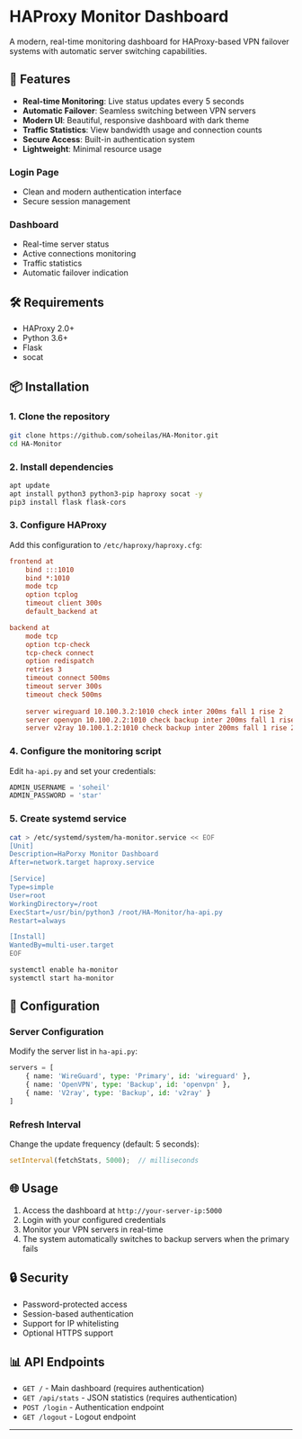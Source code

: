 # HAProxy Monitor Dashboard

A modern, real-time monitoring dashboard for HAProxy-based VPN failover systems with automatic server switching capabilities.

## 🚀 Features

- **Real-time Monitoring**: Live status updates every 5 seconds
- **Automatic Failover**: Seamless switching between VPN servers
- **Modern UI**: Beautiful, responsive dashboard with dark theme
- **Traffic Statistics**: View bandwidth usage and connection counts
- **Secure Access**: Built-in authentication system
- **Lightweight**: Minimal resource usage


### Login Page
- Clean and modern authentication interface
- Secure session management

### Dashboard
- Real-time server status
- Active connections monitoring
- Traffic statistics
- Automatic failover indication

## 🛠️ Requirements

- HAProxy 2.0+
- Python 3.6+
- Flask
- socat

## 📦 Installation

### 1. Clone the repository
```bash
git clone https://github.com/soheilas/HA-Monitor.git
cd HA-Monitor
```

### 2. Install dependencies
```bash
apt update
apt install python3 python3-pip haproxy socat -y
pip3 install flask flask-cors
```

### 3. Configure HAProxy
Add this configuration to `/etc/haproxy/haproxy.cfg`:

```cfg
frontend at
    bind :::1010
    bind *:1010
    mode tcp
    option tcplog
    timeout client 300s
    default_backend at

backend at
    mode tcp
    option tcp-check
    tcp-check connect
    option redispatch
    retries 3
    timeout connect 500ms
    timeout server 300s
    timeout check 500ms
    
    server wireguard 10.100.3.2:1010 check inter 200ms fall 1 rise 2
    server openvpn 10.100.2.2:1010 check backup inter 200ms fall 1 rise 2
    server v2ray 10.100.1.2:1010 check backup inter 200ms fall 1 rise 2
```

### 4. Configure the monitoring script
Edit `ha-api.py` and set your credentials:
```python
ADMIN_USERNAME = 'soheil'
ADMIN_PASSWORD = 'star'
```

### 5. Create systemd service
```bash
cat > /etc/systemd/system/ha-monitor.service << EOF
[Unit]
Description=HaPorxy Monitor Dashboard
After=network.target haproxy.service

[Service]
Type=simple
User=root
WorkingDirectory=/root
ExecStart=/usr/bin/python3 /root/HA-Monitor/ha-api.py
Restart=always

[Install]
WantedBy=multi-user.target
EOF

systemctl enable ha-monitor
systemctl start ha-monitor
```

## 🔧 Configuration

### Server Configuration
Modify the server list in `ha-api.py`:
```python
servers = [
    { name: 'WireGuard', type: 'Primary', id: 'wireguard' },
    { name: 'OpenVPN', type: 'Backup', id: 'openvpn' },
    { name: 'V2ray', type: 'Backup', id: 'v2ray' }
]
```

### Refresh Interval
Change the update frequency (default: 5 seconds):
```javascript
setInterval(fetchStats, 5000);  // milliseconds
```

## 🌐 Usage

1. Access the dashboard at `http://your-server-ip:5000`
2. Login with your configured credentials
3. Monitor your VPN servers in real-time
4. The system automatically switches to backup servers when the primary fails

## 🔒 Security

- Password-protected access
- Session-based authentication
- Support for IP whitelisting
- Optional HTTPS support

## 📊 API Endpoints

- `GET /` - Main dashboard (requires authentication)
- `GET /api/stats` - JSON statistics (requires authentication)
- `POST /login` - Authentication endpoint
- `GET /logout` - Logout endpoint


---
